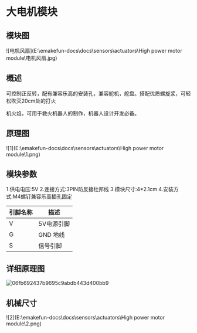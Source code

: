 # 大电机模块

## 模块图

![电机风扇](E:\emakefun-docs\docs\sensors\actuators\High power motor module\电机风扇.jpg)

## 概述

可控制正反转，配有兼容乐高的安装孔，兼容舵机，舵盘。搭配优质螺旋浆，可轻松吹灭20cm处的打火

机火焰，可用于救火机器人的制作，机器人设计开发必备。

## 原理图

![1](E:\emakefun-docs\docs\sensors\actuators\High power motor module\1.png)

## 模块参数

1.供电电压:5V
2.连接方式:3PIN防反接杜邦线
3.模块尺寸:4*2.1cm
4.安装方式:M4螺钉兼容乐高插孔固定

| 引脚名称 | 描述       |
| -------- | ---------- |
| V        | 5V电源引脚 |
| G        | GND 地线   |
| S        | 信号引脚   |

## 详细原理图

![06fb692437b9695c9abdb443d400bb9](C:\Users\Administrator\Desktop\给toy的照片\06fb692437b9695c9abdb443d400bb9.png)

## 机械尺寸

![2](E:\emakefun-docs\docs\sensors\actuators\High power motor module\2.png)